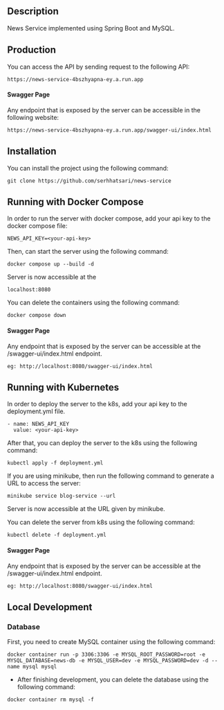 ## Description

News Service implemented using Spring Boot and MySQL.

## Production  
You can access the API by sending request to the following API:  

```
https://news-service-4bszhyapna-ey.a.run.app  
```
#### Swagger Page
Any endpoint that is exposed by the server can be accessible in the following website:  
```
https://news-service-4bszhyapna-ey.a.run.app/swagger-ui/index.html    
```



## Installation
You can install the project using the following command:
```
git clone https://github.com/serhhatsari/news-service
```



## Running with Docker Compose

In order to run the server with docker compose, add your api key to the docker compose file:  
```
NEWS_API_KEY=<your-api-key>  
```

Then, can start the server using the following command:
```
docker compose up --build -d
```

Server is now accessible at the

```
localhost:8080
```

You can delete the containers using the following command:

```
docker compose down
```
#### Swagger Page
Any endpoint that is exposed by the server can be accessible at the /swagger-ui/index.html endpoint.

```
eg: http://localhost:8080/swagger-ui/index.html
```



## Running with Kubernetes
In order to deploy the server to the k8s, add your api key to the deployment.yml file.    
```
- name: NEWS_API_KEY  
  value: <your-api-key>  
```

After that, you can deploy the server to the k8s using the following command:

```
kubectl apply -f deployment.yml
```

If you are using minikube, then run the following command to generate a URL to access the server:

```
minikube service blog-service --url
```

Server is now accessible at the URL given by minikube.

You can delete the server from k8s using the following command:

```
kubectl delete -f deployment.yml
```
#### Swagger Page

Any endpoint that is exposed by the server can be accessible at the /swagger-ui/index.html endpoint.

```
eg: http://localhost:8080/swagger-ui/index.html
```



## Local Development

### Database

First, you need to create MySQL container using the following command:

```
docker container run -p 3306:3306 -e MYSQL_ROOT_PASSWORD=root -e MYSQL_DATABASE=news-db -e MYSQL_USER=dev -e MYSQL_PASSWORD=dev -d --name mysql mysql  
```

- After finishing development, you can delete the database using the following command:

```
docker container rm mysql -f
```
